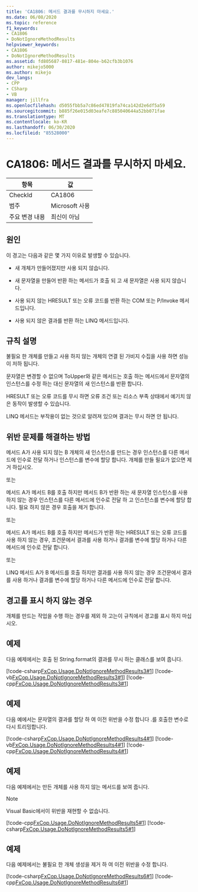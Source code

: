 ```yaml
---
title: 'CA1806: 메서드 결과를 무시하지 마세요.'
ms.date: 06/08/2020
ms.topic: reference
f1_keywords:
- CA1806
- DoNotIgnoreMethodResults
helpviewer_keywords:
- CA1806
- DoNotIgnoreMethodResults
ms.assetid: fd805687-0817-481e-804e-b62cfb3b1076
author: mikejo5000
ms.author: mikejo
dev_langs:
- CPP
- CSharp
- VB
manager: jillfra
ms.openlocfilehash: d5055fbb5a7c86ed47819fa74ca142d2e6df5a59
ms.sourcegitcommit: b885f26e015d03eafe7c885040644a52bb071fae
ms.translationtype: MT
ms.contentlocale: ko-KR
ms.lasthandoff: 06/30/2020
ms.locfileid: "85528000"
---
```

# <a name="ca1806-do-not-ignore-method-results"></a>CA1806: 메서드 결과를 무시하지 마세요.

|항목|값|
|-|-|
|CheckId|CA1806|
|범주|Microsoft 사용|
|주요 변경 내용|최신이 아님|

## <a name="cause"></a>원인

이 경고는 다음과 같은 몇 가지 이유로 발생할 수 있습니다.

- 새 개체가 만들어졌지만 사용 되지 않습니다.

- 새 문자열을 만들어 반환 하는 메서드가 호출 되 고 새 문자열은 사용 되지 않습니다.

- 사용 되지 않는 HRESULT 또는 오류 코드를 반환 하는 COM 또는 P/Invoke 메서드입니다.

- 사용 되지 않은 결과를 반환 하는 LINQ 메서드입니다.

## <a name="rule-description"></a>규칙 설명

불필요 한 개체를 만들고 사용 하지 않는 개체의 연결 된 가비지 수집을 사용 하면 성능이 저하 됩니다.

문자열은 변경할 수 없으며 ToUpper와 같은 메서드는 호출 하는 메서드에서 문자열의 인스턴스를 수정 하는 대신 문자열의 새 인스턴스를 반환 합니다.

HRESULT 또는 오류 코드를 무시 하면 오류 조건 또는 리소스 부족 상태에서 예기치 않은 동작이 발생할 수 있습니다.

LINQ 메서드는 부작용이 없는 것으로 알려져 있으며 결과는 무시 하면 안 됩니다.

## <a name="how-to-fix-violations"></a>위반 문제를 해결하는 방법

메서드 A가 사용 되지 않는 B 개체의 새 인스턴스를 만드는 경우 인스턴스를 다른 메서드에 인수로 전달 하거나 인스턴스를 변수에 할당 합니다. 개체를 만들 필요가 없으면 제거 하십시오.

또는

메서드 A가 메서드 B를 호출 하지만 메서드 B가 반환 하는 새 문자열 인스턴스를 사용 하지 않는 경우 인스턴스를 다른 메서드에 인수로 전달 하 고 인스턴스를 변수에 할당 합니다. 필요 하지 않은 경우 호출을 제거 합니다.

또는

메서드 A가 메서드 B를 호출 하지만 메서드가 반환 하는 HRESULT 또는 오류 코드를 사용 하지 않는 경우, 조건문에서 결과를 사용 하거나 결과를 변수에 할당 하거나 다른 메서드에 인수로 전달 합니다.

또는

LINQ 메서드 A가 B 메서드를 호출 하지만 결과를 사용 하지 않는 경우 조건문에서 결과를 사용 하거나 결과를 변수에 할당 하거나 다른 메서드에 인수로 전달 합니다.

## <a name="when-to-suppress-warnings"></a>경고를 표시 하지 않는 경우

개체를 만드는 작업을 수행 하는 경우를 제외 하 고는이 규칙에서 경고를 표시 하지 마십시오.

## <a name="example"></a>예제

다음 예제에서는 호출 된 String.format의 결과를 무시 하는 클래스를 보여 줍니다.

[!code-csharp[FxCop.Usage.DoNotIgnoreMethodResults3#1](../code-quality/codesnippet/CSharp/ca1806-do-not-ignore-method-results_1.cs)]
[!code-vb[FxCop.Usage.DoNotIgnoreMethodResults3#1](../code-quality/codesnippet/VisualBasic/ca1806-do-not-ignore-method-results_1.vb)]
[!code-cpp[FxCop.Usage.DoNotIgnoreMethodResults3#1](../code-quality/codesnippet/CPP/ca1806-do-not-ignore-method-results_1.cpp)]

## <a name="example"></a>예제

다음 예에서는 문자열의 결과를 할당 하 여 이전 위반을 수정 합니다 .를 호출한 변수로 다시 트리밍합니다.

[!code-csharp[FxCop.Usage.DoNotIgnoreMethodResults4#1](../code-quality/codesnippet/CSharp/ca1806-do-not-ignore-method-results_2.cs)]
[!code-vb[FxCop.Usage.DoNotIgnoreMethodResults4#1](../code-quality/codesnippet/VisualBasic/ca1806-do-not-ignore-method-results_2.vb)]
[!code-cpp[FxCop.Usage.DoNotIgnoreMethodResults4#1](../code-quality/codesnippet/CPP/ca1806-do-not-ignore-method-results_2.cpp)]

## <a name="example"></a>예제

다음 예제에서는 만든 개체를 사용 하지 않는 메서드를 보여 줍니다.

> [!NOTE]
> Visual Basic에서이 위반을 재현할 수 없습니다.

[!code-cpp[FxCop.Usage.DoNotIgnoreMethodResults5#1](../code-quality/codesnippet/CPP/ca1806-do-not-ignore-method-results_3.cpp)]
[!code-csharp[FxCop.Usage.DoNotIgnoreMethodResults5#1](../code-quality/codesnippet/CSharp/ca1806-do-not-ignore-method-results_3.cs)]

## <a name="example"></a>예제

다음 예제에서는 불필요 한 개체 생성을 제거 하 여 이전 위반을 수정 합니다.

[!code-csharp[FxCop.Usage.DoNotIgnoreMethodResults6#1](../code-quality/codesnippet/CSharp/ca1806-do-not-ignore-method-results_4.cs)]
[!code-cpp[FxCop.Usage.DoNotIgnoreMethodResults6#1](../code-quality/codesnippet/CPP/ca1806-do-not-ignore-method-results_4.cpp)]

<!-- Examples don't exist for the below... -->
<!--
## Example
The following example shows a method that ignores the error code that the native method GetShortPathName returns.

## Example
The following example fixes the previous violation by checking the error code and throwing an exception when the call fails.
-->
